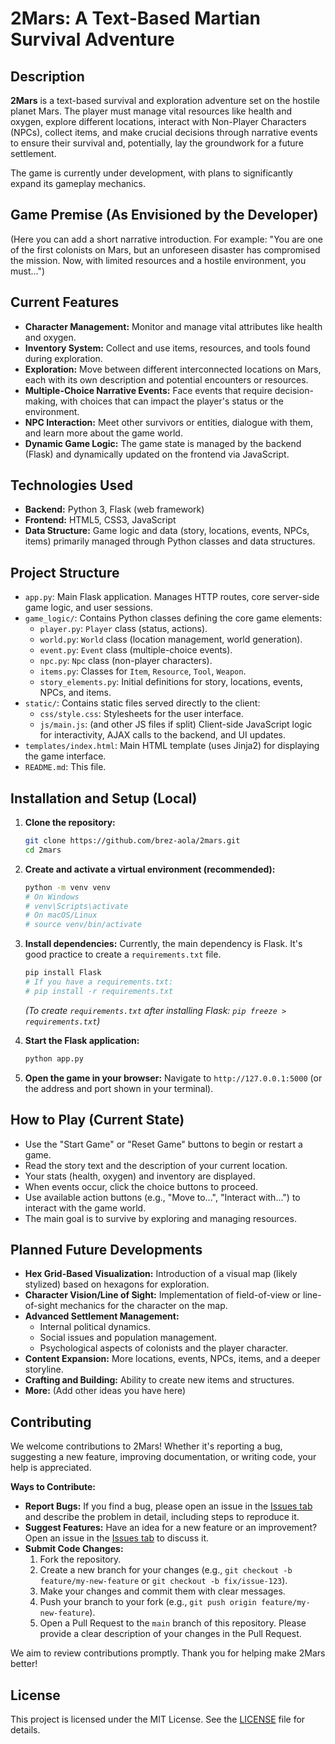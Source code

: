 # 2Mars: A Text-Based Martian Survival Adventure

## Description

**2Mars** is a text-based survival and exploration adventure set on the hostile planet Mars. The player must manage vital resources like health and oxygen, explore different locations, interact with Non-Player Characters (NPCs), collect items, and make crucial decisions through narrative events to ensure their survival and, potentially, lay the groundwork for a future settlement.

The game is currently under development, with plans to significantly expand its gameplay mechanics.

## Game Premise (As Envisioned by the Developer)

(Here you can add a short narrative introduction. For example: "You are one of the first colonists on Mars, but an unforeseen disaster has compromised the mission. Now, with limited resources and a hostile environment, you must...")

## Current Features

*   **Character Management:** Monitor and manage vital attributes like health and oxygen.
*   **Inventory System:** Collect and use items, resources, and tools found during exploration.
*   **Exploration:** Move between different interconnected locations on Mars, each with its own description and potential encounters or resources.
*   **Multiple-Choice Narrative Events:** Face events that require decision-making, with choices that can impact the player's status or the environment.
*   **NPC Interaction:** Meet other survivors or entities, dialogue with them, and learn more about the game world.
*   **Dynamic Game Logic:** The game state is managed by the backend (Flask) and dynamically updated on the frontend via JavaScript.

## Technologies Used

*   **Backend:** Python 3, Flask (web framework)
*   **Frontend:** HTML5, CSS3, JavaScript
*   **Data Structure:** Game logic and data (story, locations, events, NPCs, items) primarily managed through Python classes and data structures.

## Project Structure

*   `app.py`: Main Flask application. Manages HTTP routes, core server-side game logic, and user sessions.
*   `game_logic/`: Contains Python classes defining the core game elements:
    *   `player.py`: `Player` class (status, actions).
    *   `world.py`: `World` class (location management, world generation).
    *   `event.py`: `Event` class (multiple-choice events).
    *   `npc.py`: `Npc` class (non-player characters).
    *   `items.py`: Classes for `Item`, `Resource`, `Tool`, `Weapon`.
    *   `story_elements.py`: Initial definitions for story, locations, events, NPCs, and items.
*   `static/`: Contains static files served directly to the client:
    *   `css/style.css`: Stylesheets for the user interface.
    *   `js/main.js`: (and other JS files if split) Client-side JavaScript logic for interactivity, AJAX calls to the backend, and UI updates.
*   `templates/index.html`: Main HTML template (uses Jinja2) for displaying the game interface.
*   `README.md`: This file.

## Installation and Setup (Local)

1.  **Clone the repository:**
    ```bash
    git clone https://github.com/brez-aola/2mars.git
    cd 2mars
    ```

2.  **Create and activate a virtual environment (recommended):**
    ```bash
    python -m venv venv
    # On Windows
    # venv\Scripts\activate
    # On macOS/Linux
    # source venv/bin/activate
    ```

3.  **Install dependencies:**
    Currently, the main dependency is Flask. It's good practice to create a `requirements.txt` file.
    ```bash
    pip install Flask
    # If you have a requirements.txt:
    # pip install -r requirements.txt
    ```
    *(To create `requirements.txt` after installing Flask: `pip freeze > requirements.txt`)*

4.  **Start the Flask application:**
    ```bash
    python app.py
    ```

5.  **Open the game in your browser:**
    Navigate to `http://127.0.0.1:5000` (or the address and port shown in your terminal).

## How to Play (Current State)

*   Use the "Start Game" or "Reset Game" buttons to begin or restart a game.
*   Read the story text and the description of your current location.
*   Your stats (health, oxygen) and inventory are displayed.
*   When events occur, click the choice buttons to proceed.
*   Use available action buttons (e.g., "Move to...", "Interact with...") to interact with the game world.
*   The main goal is to survive by exploring and managing resources.

## Planned Future Developments

*   **Hex Grid-Based Visualization:** Introduction of a visual map (likely stylized) based on hexagons for exploration.
*   **Character Vision/Line of Sight:** Implementation of field-of-view or line-of-sight mechanics for the character on the map.
*   **Advanced Settlement Management:**
    *   Internal political dynamics.
    *   Social issues and population management.
    *   Psychological aspects of colonists and the player character.
*   **Content Expansion:** More locations, events, NPCs, items, and a deeper storyline.
*   **Crafting and Building:** Ability to create new items and structures.
*   **More:** (Add other ideas you have here)


## Contributing

We welcome contributions to 2Mars! Whether it's reporting a bug, suggesting a new feature, improving documentation, or writing code, your help is appreciated.

**Ways to Contribute:**

*   **Report Bugs:** If you find a bug, please open an issue in the [Issues tab](https://github.com/brez-aola/2mars/issues) and describe the problem in detail, including steps to reproduce it.
*   **Suggest Features:** Have an idea for a new feature or an improvement? Open an issue in the [Issues tab](https://github.com/brez-aola/2mars/issues) to discuss it.
*   **Submit Code Changes:**
    1.  Fork the repository.
    2.  Create a new branch for your changes (e.g., `git checkout -b feature/my-new-feature` or `git checkout -b fix/issue-123`).
    3.  Make your changes and commit them with clear messages.
    4.  Push your branch to your fork (e.g., `git push origin feature/my-new-feature`).
    5.  Open a Pull Request to the `main` branch of this repository. Please provide a clear description of your changes in the Pull Request.

We aim to review contributions promptly. Thank you for helping make 2Mars better!

## License

This project is licensed under the MIT License. See the [LICENSE](LICENSE) file for details.
